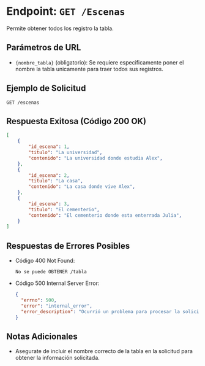 # Endpoint: `GET /Escenas`

Permite obtener todos los registro la tabla.


## Parámetros de URL
- `{nombre_tabla}` (obligatorio): Se requiere especificamente poner el nombre la tabla unicamente para traer todos sus registros.


## Ejemplo de Solicitud
```http
GET /escenas
```

## Respuesta Exitosa (Código 200 OK)
```json
[
    {
        "id_escena": 1,
        "titulo": "La universidad",
        "contenido": "La universidad donde estudia Alex",
    },
    {
        "id_escena": 2,
        "titulo": "La casa",
        "contenido": "La casa donde vive Alex",
    },
    {
        "id_escena": 3,
        "titulo": "El cementerio",
        "contenido": "El cementerio donde esta enterrada Julia",
    }
]
```

## Respuestas de Errores Posibles
- Código 400 Not Found:

    ```
    No se puede OBTENER /tabla
    ```

- Código 500 Internal Server Error:
  ```json
  {
    "errno": 500,
    "error": "internal_error",
    "error_description": "Ocurrió un problema para procesar la solicitud"
  }
  ``` 

## Notas Adicionales

- Asegurate de incluir el nombre correcto de la tabla en la solicitud para obtener la información solicitada.